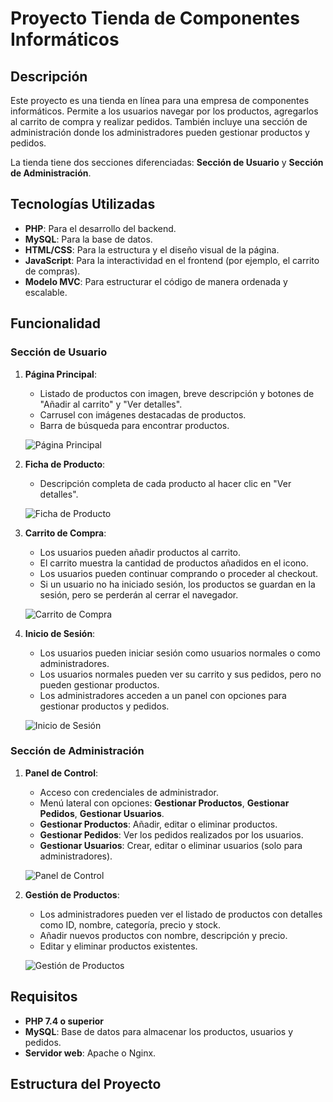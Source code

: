 # Proyecto Tienda de Componentes Informáticos

## Descripción

Este proyecto es una tienda en línea para una empresa de componentes informáticos. Permite a los usuarios navegar por los productos, agregarlos al carrito de compra y realizar pedidos. También incluye una sección de administración donde los administradores pueden gestionar productos y pedidos.

La tienda tiene dos secciones diferenciadas: **Sección de Usuario** y **Sección de Administración**.

## Tecnologías Utilizadas

- **PHP**: Para el desarrollo del backend.
- **MySQL**: Para la base de datos.
- **HTML/CSS**: Para la estructura y el diseño visual de la página.
- **JavaScript**: Para la interactividad en el frontend (por ejemplo, el carrito de compras).
- **Modelo MVC**: Para estructurar el código de manera ordenada y escalable.

## Funcionalidad

### Sección de Usuario

1. **Página Principal**:
   - Listado de productos con imagen, breve descripción y botones de "Añadir al carrito" y "Ver detalles".
   - Carrusel con imágenes destacadas de productos.
   - Barra de búsqueda para encontrar productos.

   ![Página Principal](ruta/a/la/captura-de-pantalla1.png)

2. **Ficha de Producto**:
   - Descripción completa de cada producto al hacer clic en "Ver detalles".

   ![Ficha de Producto](ruta/a/la/captura-de-pantalla2.png)

3. **Carrito de Compra**:
   - Los usuarios pueden añadir productos al carrito.
   - El carrito muestra la cantidad de productos añadidos en el icono.
   - Los usuarios pueden continuar comprando o proceder al checkout.
   - Si un usuario no ha iniciado sesión, los productos se guardan en la sesión, pero se perderán al cerrar el navegador.

   ![Carrito de Compra](ruta/a/la/captura-de-pantalla3.png)

4. **Inicio de Sesión**:
   - Los usuarios pueden iniciar sesión como usuarios normales o como administradores.
   - Los usuarios normales pueden ver su carrito y sus pedidos, pero no pueden gestionar productos.
   - Los administradores acceden a un panel con opciones para gestionar productos y pedidos.

   ![Inicio de Sesión](ruta/a/la/captura-de-pantalla4.png)

### Sección de Administración

1. **Panel de Control**:
   - Acceso con credenciales de administrador.
   - Menú lateral con opciones: **Gestionar Productos**, **Gestionar Pedidos**, **Gestionar Usuarios**.
   - **Gestionar Productos**: Añadir, editar o eliminar productos.
   - **Gestionar Pedidos**: Ver los pedidos realizados por los usuarios.
   - **Gestionar Usuarios**: Crear, editar o eliminar usuarios (solo para administradores).

   ![Panel de Control](ruta/a/la/captura-de-pantalla5.png)

2. **Gestión de Productos**:
   - Los administradores pueden ver el listado de productos con detalles como ID, nombre, categoría, precio y stock.
   - Añadir nuevos productos con nombre, descripción y precio.
   - Editar y eliminar productos existentes.

   ![Gestión de Productos](ruta/a/la/captura-de-pantalla6.png)

## Requisitos

- **PHP 7.4 o superior**
- **MySQL**: Base de datos para almacenar los productos, usuarios y pedidos.
- **Servidor web**: Apache o Nginx.

## Estructura del Proyecto

